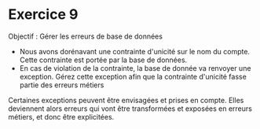 # Exercice 9

Objectif : Gérer les erreurs de base de données
 - Nous avons dorénavant une contrainte d'unicité sur le nom du compte. Cette contrainte est portée par la base de données.
 - En cas de violation de la contrainte, la base de donnée va renvoyer une exception. Gérez cette exception afin que la contrainte d'unicité fasse partie des erreurs métiers

Certaines exceptions peuvent être envisagées et prises en compte. Elles deviennent alors erreurs qui vont être transformées et exposées en erreurs métiers, et donc être explicitées.

